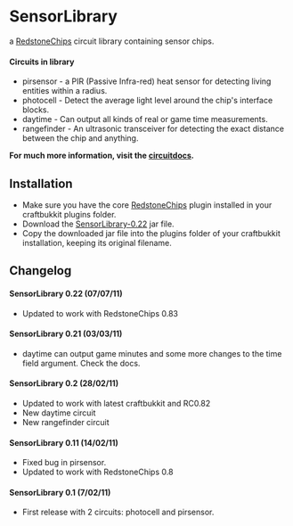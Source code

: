 SensorLibrary
=============

a [RedstoneChips](http://eisental.github.com/RedstoneChips) circuit library containing sensor chips.

#### Circuits in library
- pirsensor - a PIR (Passive Infra-red) heat sensor for detecting living entities within a radius.
- photocell - Detect the average light level around the chip's interface blocks.
- daytime - Can output all kinds of real or game time measurements.
- rangefinder - An ultrasonic transceiver for detecting the exact distance between the chip and anything.

__For much more information, visit the [circuitdocs](http://eisental.github.com/RedstoneChips/circuitdocs).__

Installation
-------------
* Make sure you have the core [RedstoneChips](http://eisental.github.com/RedstoneChips) plugin installed in your craftbukkit plugins folder.
* Download the [SensorLibrary-0.22](https://github.com/downloads/eisental/SensorLibrary/SensorLibrary-0.22.jar) jar file.
* Copy the downloaded jar file into the plugins folder of your craftbukkit installation, keeping its original filename.

Changelog
---------
#### SensorLibrary 0.22 (07/07/11)
- Updated to work with RedstoneChips 0.83

#### SensorLibrary 0.21 (03/03/11)
- daytime can output game minutes and some more changes to the time field argument. Check the docs.

#### SensorLibrary 0.2 (28/02/11)
- Updated to work with latest craftbukkit and RC0.82
- New daytime circuit
- New rangefinder circuit

#### SensorLibrary 0.11 (14/02/11)
- Fixed bug in pirsensor.
- Updated to work with RedstoneChips 0.8

#### SensorLibrary 0.1 (7/02/11)
- First release with 2 circuits: photocell and pirsensor.
